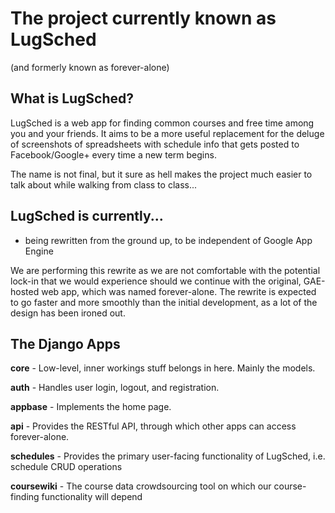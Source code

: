 The project currently known as LugSched
=============
(and formerly known as forever-alone)

What is LugSched?
-----------------------------
LugSched is a web app for finding common courses and free time among you
and your friends. It aims to be a more useful replacement for the deluge of
screenshots of spreadsheets with schedule info that gets posted to
Facebook/Google+ every time a new term begins.

The name is not final, but it sure as hell makes the project much easier to
talk about while walking from class to class...


LugSched is currently...
-----------------------------
 * being rewritten from the ground up, to be independent of Google App Engine

We are performing this rewrite as we are not comfortable with the potential
lock-in that we would experience should we continue with the original,
GAE-hosted web app, which was named forever-alone. The rewrite is expected to go
faster and more smoothly than the initial development, as a lot of the design
has been ironed out.


The Django Apps
---------------
**core** - Low-level, inner workings stuff belongs in here. Mainly the models.

**auth** - Handles user login, logout, and registration.

**appbase** - Implements the home page.

**api** - Provides the RESTful API, through which other apps can access
forever-alone.

**schedules** - Provides the primary user-facing functionality of LugSched, i.e.
schedule CRUD operations

**coursewiki** - The course data crowdsourcing tool on which our course-finding
functionality will depend

